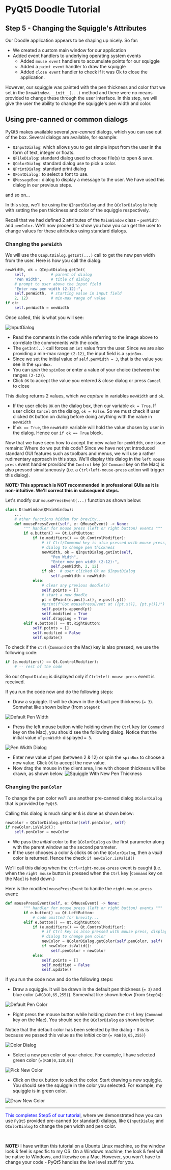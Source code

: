 # PyQt5 Doodle Tutorial

## Step 5 - Changing the Squiggle's Attributes
Our Doodle application appears to be shaping up nicely. So far:
- We created a custom main window for our application
- Added event handlers to underlying operating system events
    - Added `mouse event` handlers to accumulate points for our squiggle
    - Added a `paint event` handler to draw the squiggle
    - Added `close event` handler to check if it was Ok to close the application.

However, our squiggle was painted with the pen thickness and color that we set in the `DrawWindow.__init__(...)` method and there were no means provided to change these through the user interface. In this step, we will give the user the ability to change the squiggle's pen width and color.

## Using pre-canned or common dialogs
PyQt5 makes available several _pre-canned_ dialogs, which you can use out of the box. Several dialogs are available, for example:
- `QInputDialog`: which allows you to get simple input from the user in the form of text, integer or floats.
- `QFileDialog`: standard dialog used to choose file(s) to open & save.
- `QColorDialog`: standard dialog use to pick a color.
- `QPrintDialog`: standard print dialog
- `QFontDialog` : to select a font to use.
- `QMessageBox` : dialog to display a message to the user. We have used this dialog in our previous steps.

and so on...

In this step, we'll be using the `QInputDialog` and the `QColorDialog` to help with setting the pen thickness and color of the squiggle respectively.

Recall that we had defined 2 attributes of the `MainWindow` class - `penWidth` and `penColor`. We'll now proceed to show you how you can get the user to change values for these attributes using standard dialogs.

### Changing the `penWidth`
We will use the `QInputDialog.getInt(...)` call to get the new pen width from the user. Here is how you call the dialog:

```python
newWidth, ok = QInputDialog.getInt(
    self,           # parent of dialog
    "Pen Width",    # title of dialog
    # prompt to user above the input field
    "Enter new pen width (2-12):",
    self.penWidth,  # starting value in input field
    2, 12)          # min-max range of value
if ok:  
    self.penWidth = newWidth
```

Once called, this is what you will see:

![InputDialog](./images/Step05-InputDialog.png)

- Read the comments in the code while referring to the image above to co-relate the commenents with the code.
- The `getInt(..)` call forces an `int` value from the user. Since we are also providing a min-max range `(2-12)`, the input field is a `spinBox`.
- Since we set the initial value of `self.penWidth = 3`, that is the value you see in the `spinBox`.
- You can _spin_ the `spinBox` or enter a value of your choice (between the ranges `(2-12)`).
- Click `OK` to accept the value you entered & close dialog or press `Cancel` to close

This dialog returns 2 values, which we _capture_ in variables `newWidth` and `ok`.
- If the user clicks `OK` on the dialog box, then our variable `ok = True`. If user clicks `Cancel` on the dialog, `ok = False`. So we must check if user clicked `OK` button on dialog before doing anything with the value in `newWidth`
- If `ok == True`, the `newWidth` variable will hold the value chosen by user in the dialog. Hence our `if ok == True` block.

Now that we have seen how to accept the new value for `penWidth`, one issue remains: Where do we put this code? Since
we have not yet introduced standard GUI features such as toolbars and menus, we will use a rather rudimentary
approach in this step. We'll display this dialog in the `left mouse press` event handler _provided_ the `Control` key (or `Command` key on the Mac) is also pressed simultaneously (i.e. a `Ctrl+left-mouse-press` action will trigger this dialog).

**NOTE: This approach is NOT recommended in professional GUIs as it is non-intuitive. We'll correct this in subsequent steps.**

Let's modify our `mousePressEvent(...)` function as shown below:

```python
class DrawWindow(QMainWindow):
    ...
    # other functions hidden for brevity...
    def mousePressEvent(self, e: QMouseEvent) -> None:
        """ handler for mouse press (left or right button) events """
        if e.button() == Qt.LeftButton:
            if (e.modifiers() == Qt.ControlModifier):
                # if Ctrl/Command key is also pressed with mouse press, display
                # dialog to change pen thickness
                newWidth, ok = QInputDialog.getInt(self, 
                    "Pen Width",
                    "Enter new pen width (2-12):",
                    self.penWidth, 2, 12)
                if ok:  # user clicked Ok on QInputDialog
                    self.penWidth = newWidth                
            else:
                # clear any previous doodle(s)
                self.points = []
                # start a new doodle
                pt = QPoint(e.pos().x(), e.pos().y())
                #print(f"Got mousePressEvent at ({pt.x()}, {pt.y()})")
                self.points.append(pt)
                self.modified = True
                self.dragging = True
        elif e.button() == Qt.RightButton:
            self.points = []
            self.modified = False
            self.update()

```
To check if the `ctrl` (`Command` on the Mac) key is also pressed, we use the following code:
```python
if (e.modifiers() == Qt.ControlModifier):
    # -- rest of the code
```
So our `QInputDialog` is displayed only if `Ctrl+left-mouse-press` event is received.

If you run the code now and do the following steps:
- Draw a squiggle. It will be drawn in the default pen thickness (`= 3`). Somwhat like shown  below (from `Step04`):

![Default Pen Width](./images/Step04-DrawSquiggle.png)

- Press the left mouse button while holding down the `Ctrl` key (or `Command` key on the Mac), you should see the following dialog. Notice that the initial value of `penWidth` displayed `= 3`. 

![Pen Width Dialog](./images/Step05-InputDialogClick.png)

- Enter new value of pen (between 2 & 12) or spin the `spinBox` to choose a new value. Click `OK` to accept the new value.
- Now drag the mouse in the client area, line with chosen thickness will be drawn, as shown below.
![Squiggle With New Pen Thickness](./images/Step05-DrawSquiggleNewThick.png)

### Changing the `penColor`
To change the pen color we'll use another pre-canned dialog `QColorDialog` that is provided by `PyQt5`. 

Calling this dialog is much simpler & is done as shown below:
```python
newColor = QColorDialog.getColor(self.penColor, self)
if newColor.isValid():
    self.penColor = newColor
```
- We pass the _initial_ color to the `QColorDialog` as the first parameter along with the parent window as the second parameter.
- If the user chooses a color & clicks `OK` on the `QColorDialog`, then a _valid_ color is returned. Hence the check `if newColor.isValid()`

We'll call this dialog when the `Ctrl+right-mouse-press` event is caught (i.e. when the `right mouse` button is pressed when the `Ctrl` key [`Command` key on the Mac] is held down.)

Here is the modified `mousePressEvent` to handle the `right-mouse-press` event:

```python
def mousePressEvent(self, e: QMouseEvent) -> None:
        """ handler for mouse press (left or right button) events """
        if e.button() == Qt.LeftButton:
            # code omitted for brevity...
        elif e.button() == Qt.RightButton:
            if (e.modifiers() == Qt.ControlModifier):
                # if Ctrl key is also pressed with mouse press, display
                # dialog to change pen color
                newColor = QColorDialog.getColor(self.penColor, self)
                if newColor.isValid():
                    self.penColor = newColor
            else:
                self.points = []
                self.modified = False
                self.update()
```
If you run the code now and do the following steps:
- Draw a squiggle. It will be drawn in the default pen thickness (`= 3`) and blue color (`=RGB(0,65,255)`). Somewhat like shown  below (from `Step04`):

![Default Pen Color](./images/Step04-DrawSquiggle.png)

- Right press the mouse button while holding down the `Ctrl` key (`Command` key on the Mac). You should see the `QColorDialog` as shown below:

Notice that the default color has been selected by the dialog - this is because we passed this value as the _initial_ color (`= RGB(0,65,255)`)

![Color Dialog](./images/Step05-ColorDialog.png)

- Select a new pen color of your choice. For example, I have selected green color (`=(RGB(0,120,0)`)

![Pick New Color](./images/Step05-ColorDialogColorSelect.png)

- Click on the `OK` button to select the color. Start drawing a new squiggle. You should see the squiggle in the color you selected. For example, my squiggle is in green color.

![Draw New Color](./images/Step05-DrawNewColor.png)

<hr/>

<span style="color:blue">This completes Step5 of our tutorial</span>, where we demonstrated how you can use `PyQt5` provided pre-canned (or standard) dialogs, like `QInputDialog` and `QColorDialog` to change the pen width and pen color.

<br/>

__NOTE:__ I have written this tutorial on a Ubuntu Linux machine, so the window look & feel is specific to my OS. On a Windows machine, the look & feel will be native to Windows, and likewise on a Mac. However, you won't have to change your code - PyQt5 handles the low level stuff for you.
